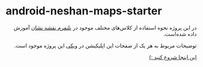 # android-neshan-maps-starter

<div dir=rtl>

در این پروژه نحوه استفاده از کلاس‌های مختلف موجود در
[پلتفرم نقشه نشان](https://developer.neshan.org/)
آموزش داده شده‌است.

توضیحات مربوط به هر یک از صفحات این اپلیکیشن در
[ویکی](https://github.com/NeshanMaps/android-neshan-maps-starter/wiki)
این پروژه موجود است.


[این اینجا شروع کنید :)](https://github.com/NeshanMaps/android-neshan-maps-starter/wiki)

</div>
